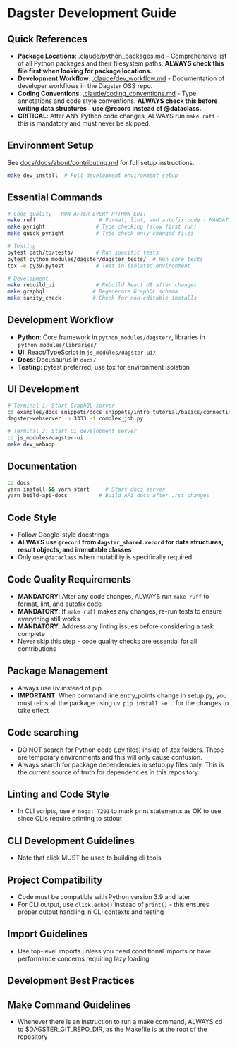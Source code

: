 # Dagster Development Guide

## Quick References

- **Package Locations**: [.claude/python_packages.md](./.claude/python_packages.md) - Comprehensive list of all Python packages and their filesystem paths. **ALWAYS check this file first when looking for package locations.**
- **Development Workflow**: [.claude/dev_workflow.md](./.claude/dev_workflow.md) - Documentation of developer workflows in the Dagster OSS repo.
- **Coding Conventions**: [.claude/coding_conventions.md](./.claude/coding_conventions.md) - Type annotations and code style conventions. **ALWAYS check this before writing data structures - use @record instead of @dataclass.**
- **CRITICAL**: After ANY Python code changes, ALWAYS run `make ruff` - this is mandatory and must never be skipped.

## Environment Setup

See [docs/docs/about/contributing.md](docs/docs/about/contributing.md) for full setup instructions.

```bash
make dev_install  # Full development environment setup
```

## Essential Commands

```bash
# Code quality - RUN AFTER EVERY PYTHON EDIT
make ruff                    # Format, lint, and autofix code - MANDATORY AFTER ANY CODE CHANGES
make pyright                # Type checking (slow first run)
make quick_pyright          # Type check only changed files

# Testing
pytest path/to/tests/       # Run specific tests
pytest python_modules/dagster/dagster_tests/  # Run core tests
tox -e py39-pytest          # Test in isolated environment

# Development
make rebuild_ui             # Rebuild React UI after changes
make graphql               # Regenerate GraphQL schema
make sanity_check          # Check for non-editable installs
```

## Development Workflow

- **Python**: Core framework in `python_modules/dagster/`, libraries in `python_modules/libraries/`
- **UI**: React/TypeScript in `js_modules/dagster-ui/`
- **Docs**: Docusaurus in `docs/`
- **Testing**: pytest preferred, use tox for environment isolation

## UI Development

```bash
# Terminal 1: Start GraphQL server
cd examples/docs_snippets/docs_snippets/intro_tutorial/basics/connecting_ops/
dagster-webserver -p 3333 -f complex_job.py

# Terminal 2: Start UI development server
cd js_modules/dagster-ui
make dev_webapp
```

## Documentation

```bash
cd docs
yarn install && yarn start     # Start docs server
yarn build-api-docs          # Build API docs after .rst changes
```

## Code Style

- Follow Google-style docstrings
- **ALWAYS use `@record` from `dagster_shared.record` for data structures, result objects, and immutable classes**
- Only use `@dataclass` when mutability is specifically required

## Code Quality Requirements

- **MANDATORY**: After any code changes, ALWAYS run `make ruff` to format, lint, and autofix code
- **MANDATORY**: If `make ruff` makes any changes, re-run tests to ensure everything still works
- **MANDATORY**: Address any linting issues before considering a task complete
- Never skip this step - code quality checks are essential for all contributions

## Package Management

- Always use uv instead of pip
- **IMPORTANT**: When command line entry_points change in setup.py, you must reinstall the package using `uv pip install -e .` for the changes to take effect

## Code searching

- DO NOT search for Python code (.py files) inside of .tox folders. These are temporary environments and this will only cause confusion.
- Always search for package dependencies in setup.py files only. This is the current source of truth for dependencies in this repository.

## Linting and Code Style

- In CLI scripts, use `# noqa: T201` to mark print statements as OK to use since CLIs require printing to stdout

## CLI Development Guidelines

- Note that click MUST be used to building cli tools

## Project Compatibility

- Code must be compatible with Python version 3.9 and later
- For CLI output, use `click.echo()` instead of `print()` - this ensures proper output handling in CLI contexts and testing

## Import Guidelines

- Use top-level imports unless you need conditional imports or have performance concerns requiring lazy loading

## Development Best Practices

## Make Command Guidelines

- Whenever there is an instruction to run a make command, ALWAYS cd to $DAGSTER_GIT_REPO_DIR, as the Makefile is at the root of the repository
